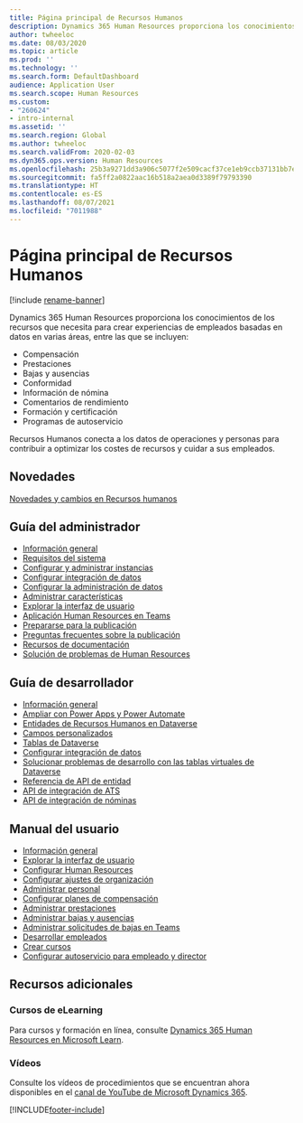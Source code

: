 ```yaml
---
title: Página principal de Recursos Humanos
description: Dynamics 365 Human Resources proporciona los conocimientos de los recursos que necesita para crear experiencias de empleados basadas en datos en varias áreas.
author: twheeloc
ms.date: 08/03/2020
ms.topic: article
ms.prod: ''
ms.technology: ''
ms.search.form: DefaultDashboard
audience: Application User
ms.search.scope: Human Resources
ms.custom:
- "260624"
- intro-internal
ms.assetid: ''
ms.search.region: Global
ms.author: twheeloc
ms.search.validFrom: 2020-02-03
ms.dyn365.ops.version: Human Resources
ms.openlocfilehash: 25b3a9271dd3a906c5077f2e509cacf37ce1eb9ccb37131bb7ea31fa72ddd57f
ms.sourcegitcommit: fa5ff2a0822aac16b518a2aea0d3389f79793390
ms.translationtype: HT
ms.contentlocale: es-ES
ms.lasthandoff: 08/07/2021
ms.locfileid: "7011988"
---
```

# <a name="human-resources-home-page"></a>Página principal de Recursos Humanos

[!include [rename-banner](~/includes/cc-data-platform-banner.md)]

Dynamics 365 Human Resources proporciona los conocimientos de los recursos que necesita para crear experiencias de empleados basadas en datos en varias áreas, entre las que se incluyen:

- Compensación
- Prestaciones
- Bajas y ausencias
- Conformidad
- Información de nómina
- Comentarios de rendimiento
- Formación y certificación
- Programas de autoservicio

Recursos Humanos conecta a los datos de operaciones y personas para contribuir a optimizar los costes de recursos y cuidar a sus empleados.

## <a name="whats-new"></a>Novedades

[Novedades y cambios en Recursos humanos](hr-admin-whats-new.md)

## <a name="administrator-guide"></a>Guía del administrador

- [Información general](hr-admin-overview.md)</br>
- [Requisitos del sistema](hr-admin-system-requirements.md)</br>
- [Configurar y administrar instancias](hr-admin-setup-provision.md)</br>
- [Configurar integración de datos](hr-admin-integration-choose-technology.md)</br>
- [Configurar la administración de datos](../fin-ops-core/dev-itpro/data-entities/data-entities-data-packages.md?toc=/dynamics365/human-resources/toc.json)</br>
- [Administrar características](hr-admin-manage-features.md)</br>
- [Explorar la interfaz de usuario](../fin-ops-core/fin-ops/get-started/user-interface-elements.md?toc=/dynamics365/human-resources/toc.json)</br>
- [Aplicación Human Resources en Teams](hr-admin-teams-leave-app.md)</br>
- [Prepararse para la publicación](hr-admin-go-live-prepare.md)</br>
- [Preguntas frecuentes sobre la publicación](hr-admin-go-live-faq.md)</br>
- [Recursos de documentación](../fin-ops-core/fin-ops/get-started/help-overview.md?toc=/dynamics365/human-resources/toc.json)</br>
- [Solución de problemas de Human Resources](../fin-ops-core/dev-itpro/lifecycle-services/lcs-support.md)

## <a name="developer-guide"></a>Guía de desarrollador

- [Información general](hr-developer-overview.md)</br>
- [Ampliar con Power Apps y Power Automate](hr-developer-power-apps.md)</br>
- [Entidades de Recursos Humanos en Dataverse](hr-developer-entities.md)</br>
- [Campos personalizados](hr-developer-custom-fields.md)</br>
- [Tablas de Dataverse](hr-developer-entities.md)</br>
- [Configurar integración de datos](hr-admin-integration-choose-technology.md)</br>
- [Solucionar problemas de desarrollo con las tablas virtuales de Dataverse](hr-developer-optimize-virtual-table-queries.md)</br>
- [Referencia de API de entidad](hr-developer-api-authentication.md)</br>
- [API de integración de ATS](hr-admin-integration-ats-api-introduction.md)</br>
- [API de integración de nóminas](hr-admin-integration-payroll-api-introduction.md)

## <a name="user-guide"></a>Manual del usuario

- [Información general](hr-hrpro-overview.md)</br>
- [Explorar la interfaz de usuario](../fin-ops-core/fin-ops/get-started/user-interface-elements.md?toc=/dynamics365/human-resources/toc.json)</br>
- [Configurar Human Resources](hr-setup-parameters.md)</br>
- [Configurar ajustes de organización](../fin-ops-core/fin-ops/organization-administration/organization-administration-home-page.md?toc=/dynamics365/human-resources/toc.json)</br>
- [Administrar personal](hr-personnel-departments-jobs-positions.md)</br>
- [Configurar planes de compensación](hr-compensation-overview.md)</br>
- [Administrar prestaciones](hr-benefits-management-overview.md)</br>
- [Administrar bajas y ausencias](hr-leave-and-absence-overview.md)</br>
- [Administrar solicitudes de bajas en Teams](hr-teams-leave-app.md)</br>
- [Desarrollar empleados](hr-develop-performance-management-overview.md)</br>
- [Crear cursos](hr-learning-courses.md)</br>
- [Configurar autoservicio para empleado y director](hr-employee-manager-self-service-overview.md)

## <a name="additional-resources"></a>Recursos adicionales

### <a name="elearning-courses"></a>Cursos de eLearning
Para cursos y formación en línea, consulte [Dynamics 365 Human Resources en Microsoft Learn](//learn/browse/?products=dynamics-human-resources&resource_type=learning%20path).

### <a name="videos"></a>Vídeos

Consulte los vídeos de procedimientos que se encuentran ahora disponibles en el [canal de YouTube de Microsoft Dynamics 365](https://www.youtube.com/channel/UCJGCg4rB3QSs8y_1FquelBQ).

[!INCLUDE[footer-include](../includes/footer-banner.md)]
